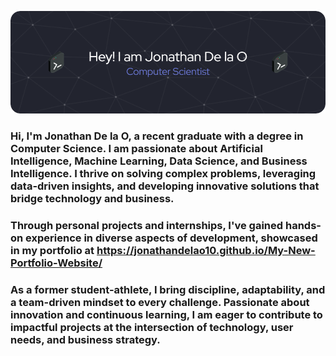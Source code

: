 ![Header](./gitHubHeader7.png)


### Hi, I'm Jonathan De la O, a recent graduate with a degree in Computer Science. I am passionate about Artificial Intelligence, Machine Learning, Data Science, and Business Intelligence. I thrive on solving complex problems, leveraging data-driven insights, and developing innovative solutions that bridge technology and business.

### Through personal projects and internships, I've gained hands-on experience in diverse aspects of development, showcased in my portfolio at https://jonathandelao10.github.io/My-New-Portfolio-Website/

### As a former student-athlete, I bring discipline, adaptability, and a team-driven mindset to every challenge. Passionate about innovation and continuous learning, I am eager to contribute to impactful projects at the intersection of technology, user needs, and business strategy.
